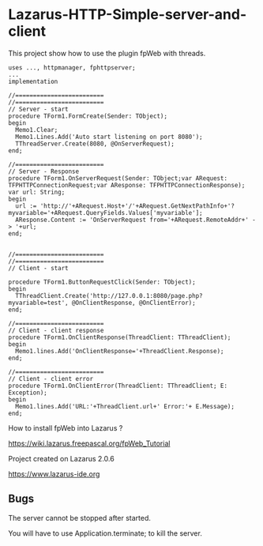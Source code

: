 # Lazarus-HTTP-Simple-server-and-client

This project show how to use the plugin fpWeb with threads. 

```
uses ..., httpmanager, fphttpserver;
...
implementation

//=========================
//=========================
// Server - start
procedure TForm1.FormCreate(Sender: TObject);
begin
  Memo1.Clear;
  Memo1.Lines.Add('Auto start listening on port 8080');
  TThreadServer.Create(8080, @OnServerRequest);
end;

//=========================
// Server - Response
procedure TForm1.OnServerRequest(Sender: TObject;var ARequest: TFPHTTPConnectionRequest;var AResponse: TFPHTTPConnectionResponse);
var url: String;
begin
  url := 'http://'+ARequest.Host+'/'+ARequest.GetNextPathInfo+'?myvariable='+ARequest.QueryFields.Values['myvariable'];
  AResponse.Content := 'OnServerRequest from='+ARequest.RemoteAddr+' -> '+url;          
end;


//=========================
//=========================
// Client - start

procedure TForm1.ButtonRequestClick(Sender: TObject);
begin
  TThreadClient.Create('http://127.0.0.1:8080/page.php?myvariable=test', @OnClientResponse, @OnClientError);
end;

//=========================
// Client - client response
procedure TForm1.OnClientResponse(ThreadClient: TThreadClient);
begin
  Memo1.lines.Add('OnClientResponse='+ThreadClient.Response);
end;

//=========================
// Client - client error
procedure TForm1.OnClientError(ThreadClient: TThreadClient; E: Exception);
begin
  Memo1.lines.Add('URL:'+ThreadClient.url+' Error:'+ E.Message);
end;

```

How to install fpWeb into Lazarus ?

https://wiki.lazarus.freepascal.org/fpWeb_Tutorial

Project created on Lazarus 2.0.6

https://www.lazarus-ide.org

## Bugs

The server cannot be stopped after started. 

You will have to use Application.terminate; to kill the server. 